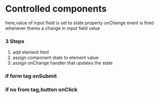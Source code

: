 # Controlled components
here,value of input field is set to state property
onChange event is fired whenever theres a change in input field value
### 3 Steps
1. add element html
1. assign component state to element value
1. assign onChange handler that updates the state

### if form tag onSubmit
### if no from tag,button onClick